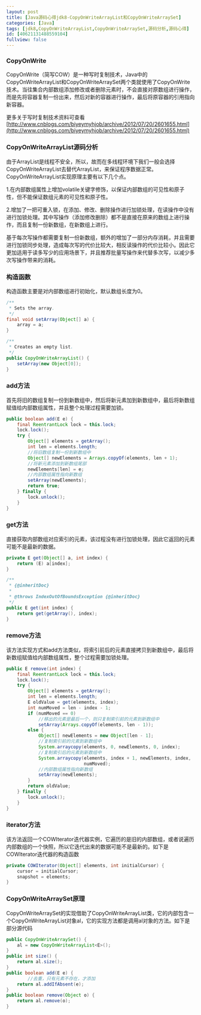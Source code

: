 ```yaml
---
layout: post
title: [Java源码心得jdk8-CopyOnWriteArrayList和CopyOnWriteArraySet]
categories: [Java]
tags: [jdk8,CopyOnWriteArrayList,CopyOnWriteArraySet,源码分析,源码心得]
id: [40621131488559104]
fullview: false
---
```


### CopyOnWrite

CopyOnWrite（简写COW）是一种写时复制技术，Java中的CopyOnWriteArrayList和CopyOnWriteArraySet两个类就使用了CopyOnWrite技术。当往集合内部数组添加修改或者删除元素时，不会直接对原数组进行操作，而是先将容器复制一份出来，然后对新的容器进行操作，最后将原容器的引用指向新容器。

更多关于写时复制技术资料可查看[http://www.cnblogs.com/biyeymyhjob/archive/2012/07/20/2601655.html](http://www.cnblogs.com/biyeymyhjob/archive/2012/07/20/2601655.html) 

### CopyOnWriteArrayList源码分析

由于ArrayList是线程不安全，所以，故而在多线程环境下我们一般会选择CopyOnWriteArrayList去替代ArrayList，来保证程序数据正常。CopyOnWriteArrayList实现原理主要有以下几个点。

1.在内部数组属性上增加volatile关键字修饰，以保证内部数组的可见性和原子性，但不能保证数组元素的可见性和原子性。

2.增加了一把可重入锁，在添加、修改、删除操作进行加锁处理，在读操作中没有进行加锁处理。其中写操作（添加修改删除）都不是直接在原来的数组上进行操作，而且复制一份新数组，在新数组上进行。

基于每次写操作都需要复制一份新数组，额外的增加了一部分内存消耗，并且需要进行加锁同步处理，造成每次写的代价比较大，相反读操作的代价比较小。因此它更加适用于读多写少的应用场景下，并且推荐批量写操作来代替多次写，以减少多次写操作带来的消耗。

### 构造函数

构造函数主要是对内部数组进行初始化，默认数组长度为0。

```java
/**
 * Sets the array.
 */
final void setArray(Object[] a) {
    array = a;
}

/**
 * Creates an empty list.
 */
public CopyOnWriteArrayList() {
    setArray(new Object[0]);
}
```

### add方法

首先将旧的数组复制一份到新数组中，然后将新元素加到新数组中，最后将新数组赋值给内部数组属性，并且整个处理过程需要加锁。

```java
public boolean add(E e) {
    final ReentrantLock lock = this.lock;
    lock.lock();
    try {
        Object[] elements = getArray();
        int len = elements.length;
        //将旧数组复制一份到新数组中
        Object[] newElements = Arrays.copyOf(elements, len + 1);
        //将新元素添加到新数组尾部
        newElements[len] = e;
        //内部数组属性指向新数组
        setArray(newElements);
        return true;
    } finally {
        lock.unlock();
    }
}
```

### get方法

直接获取内部数组对应索引的元素，该过程没有进行加锁处理，因此它返回的元素可能不是最新的数据。


```java
private E get(Object[] a, int index) {
    return (E) a[index];
}

/**
 * {@inheritDoc}
 *
 * @throws IndexOutOfBoundsException {@inheritDoc}
 */
public E get(int index) {
    return get(getArray(), index);
}
```

### remove方法

该方法实现方式和add方法类似，将索引前后的元素直接拷贝到新数组中，最后将新数组赋值给内部数组属性，整个过程需要加锁处理。


```java
public E remove(int index) {
    final ReentrantLock lock = this.lock;
    lock.lock();
    try {
        Object[] elements = getArray();
        int len = elements.length;
        E oldValue = get(elements, index);
        int numMoved = len - index - 1;
        if (numMoved == 0)
            //移出的元素是最后一个，则只复制索引前的元素到新数组中
            setArray(Arrays.copyOf(elements, len - 1));
        else {
            Object[] newElements = new Object[len - 1];
            //复制索引前的元素到新数组中
            System.arraycopy(elements, 0, newElements, 0, index);
            //复制索引后的元素到新数组中
            System.arraycopy(elements, index + 1, newElements, index,
                             numMoved);
            //内部数组属性指向新数组
            setArray(newElements);
        }
        return oldValue;
    } finally {
        lock.unlock();
    }
}
```

### iterator方法

该方法返回一个COWIterator迭代器实例，它遍历的是旧的内部数组，或者说遍历内部数组的一个快照，所以它迭代出来的数据可能不是最新的。如下是COWIterator迭代器的构造函数


```java
private COWIterator(Object[] elements, int initialCursor) {
    cursor = initialCursor;
    snapshot = elements;
}
```

### CopyOnWriteArraySet原理

CopyOnWriteArraySet的实现借助了CopyOnWriteArrayList类，它的内部包含一个CopyOnWriteArrayList对象al，它的实现方法都是调用al对象的方法。如下是部分源代码

```java
public CopyOnWriteArraySet() {
    al = new CopyOnWriteArrayList<E>();
}
public int size() {
    return al.size();
}
public boolean add(E e) {
        //去重，只有元素不存在，才添加
    return al.addIfAbsent(e);
}
public boolean remove(Object o) {
    return al.remove(o);
}
```


